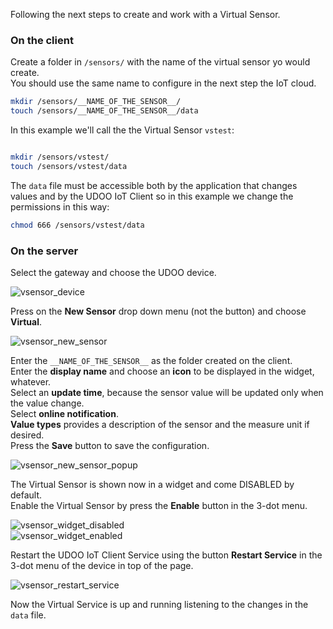 Following the next steps to create and work with a Virtual Sensor.

### On the client

Create a folder in `/sensors/` with the name of the virtual sensor yo would create.  
You should use the same name to configure in the next step the IoT cloud.

```bash
mkdir /sensors/__NAME_OF_THE_SENSOR__/
touch /sensors/__NAME_OF_THE_SENSOR__/data
```

In this example we'll call the the Virtual Sensor `vstest`:

```bash

mkdir /sensors/vstest/
touch /sensors/vstest/data
```

The `data` file must be accessible both by the application that changes values and by the UDOO IoT Client so in this example we change the permissions in this way:

```bash
chmod 666 /sensors/vstest/data
```

### On the server

Select the gateway and choose the UDOO device.

<img src="../img/vsensor_device.PNG" alt="vsensor_device" class="img-responsive" >

Press on the **New Sensor** drop down menu (not the button) and choose **Virtual**.

<img src="../img/vsensor_new_sensor.PNG" alt="vsensor_new_sensor" class="img-responsive" >

Enter the `__NAME_OF_THE_SENSOR__` as the folder created on the client.  
Enter the **display name** and choose an **icon** to be displayed in the widget, whatever.  
Select an **update time**, because the sensor value will be updated only when the value change.  
Select **online notification**.  
**Value types** provides a description of the sensor and the measure unit if desired.  
Press the **Save** button to save the configuration.

<img src="../img/vsensor_new_sensor_popup.PNG" alt="vsensor_new_sensor_popup" class="img-responsive" >

The Virtual Sensor is shown now in a widget and come DISABLED by default.  
Enable the Virtual Sensor by press the **Enable** button in the 3-dot menu.

<img src="../img/vsensor_widget_disabled.PNG" alt="vsensor_widget_disabled" class="img-responsive" >
</br>
<img src="../img/vsensor_widget_enabled.PNG" alt="vsensor_widget_enabled" class="img-responsive" >

Restart the UDOO IoT Client Service using the button **Restart Service** in the 3-dot menu of the device in top of the page.

<img src="../img/vsensor_restart_service.PNG" alt="vsensor_restart_service" class="img-responsive" >

Now the Virtual Service is up and running listening to the changes in the `data` file.
